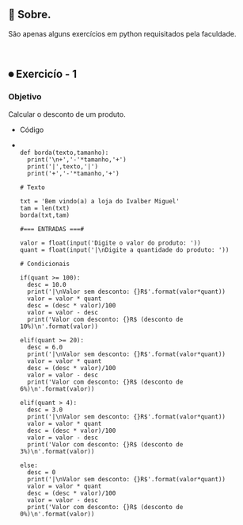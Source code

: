 ## 📖 Sobre.
<p>São apenas alguns exercícios em python requisitados pela faculdade.</p>

<br>


## ⏺ Exercicío - 1
<h3>Objetivo</h3>
 Calcular o desconto de um produto.

- Código

<ul>
  <li>

  ```#=== FUNÇÃO PARA ADICIONAR BORDAS AO TEXTO ===#

  def borda(texto,tamanho):
    print('\n+','-'*tamanho,'+')
    print('|',texto,'|')
    print('+','-'*tamanho,'+')

  # Texto

  txt = 'Bem vindo(a) a loja do Ivalber Miguel'
  tam = len(txt)
  borda(txt,tam)

  #=== ENTRADAS ===#

  valor = float(input('Digite o valor do produto: ')) 
  quant = float(input('|\nDigite a quantidade do produto: '))

  # Condicionais

  if(quant >= 100):
    desc = 10.0
    print('|\nValor sem desconto: {}R$'.format(valor*quant))
    valor = valor * quant
    desc = (desc * valor)/100
    valor = valor - desc
    print('Valor com desconto: {}R$ (desconto de 10%)\n'.format(valor))

  elif(quant >= 20):
    desc = 6.0
    print('|\nValor sem desconto: {}R$'.format(valor*quant))
    valor = valor * quant
    desc = (desc * valor)/100
    valor = valor - desc
    print('Valor com desconto: {}R$ (desconto de 6%)\n'.format(valor))

  elif(quant > 4):
    desc = 3.0
    print('|\nValor sem desconto: {}R$'.format(valor*quant))
    valor = valor * quant
    desc = (desc * valor)/100
    valor = valor - desc
    print('Valor com desconto: {}R$ (desconto de 3%)\n'.format(valor))

  else:
    desc = 0
    print('|\nValor sem desconto: {}R$'.format(valor*quant))
    valor = valor * quant
    desc = (desc * valor)/100
    valor = valor - desc
    print('Valor com desconto: {}R$ (desconto de 0%)\n'.format(valor))

  ```
 
  </li>
</ul>